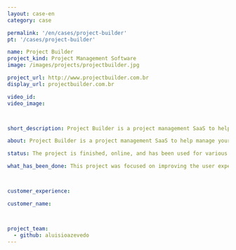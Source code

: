 ```yaml
---
layout: case-en
category: case

permalink: '/en/cases/project-builder'
pt: '/cases/project-builder'

name: Project Builder
project_kind: Project Management Software
image: /images/projects/projectbuilder.jpg

project_url: http://www.projectbuilder.com.br
display_url: projectbuilder.com.br

video_id:
video_image:



short_description: Project Builder is a project management SaaS to help manage your projects following PMI’s best practices. Manage tasks and deadlines between teams and collaborate in real time.

about: Project Builder is a project management SaaS to help manage your projects following PMI’s best practices. Manage tasks and deadlines between teams and collaborate in real time.

status: The project is finished, online, and has been used for various companies.

what_has_been_done: This project was focused on improving the user experience and modernize the software interface.



customer_experience:

customer_name:



project_team:
  - github: aluisioazevedo
---
```


